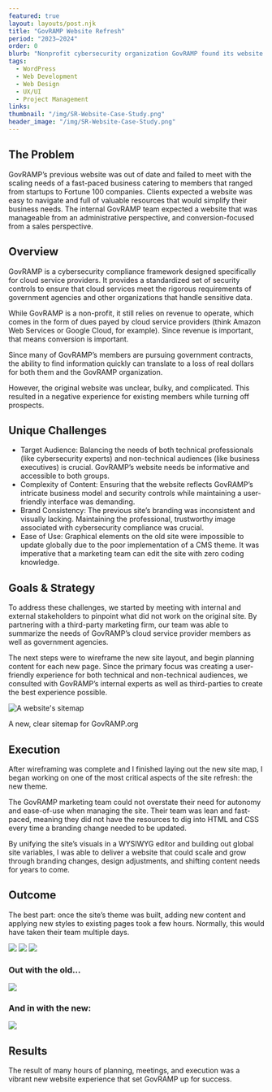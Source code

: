 ```yaml
---
featured: true
layout: layouts/post.njk
title: "GovRAMP Website Refresh"
period: "2023–2024"
order: 0
blurb: "Nonprofit cybersecurity organization GovRAMP found its website outpaced by growing scale and client demands."
tags:
  - WordPress
  - Web Development
  - Web Design
  - UX/UI
  - Project Management
links:
thumbnail: "/img/SR-Website-Case-Study.png"
header_image: "/img/SR-Website-Case-Study.png"
---
```


## The Problem

GovRAMP’s previous website was out of date and failed to meet with the scaling needs of a fast-paced business catering to members that ranged from startups to Fortune 100 companies. Clients expected a website was easy to navigate and full of valuable resources that would simplify their business needs. The internal GovRAMP team expected a website that was manageable from an administrative perspective, and conversion-focused from a sales perspective.

## Overview

GovRAMP is a cybersecurity compliance framework designed specifically for cloud service providers. It provides a standardized set of security controls to ensure that cloud services meet the rigorous requirements of government agencies and other organizations that handle sensitive data.

While GovRAMP is a non-profit, it still relies on revenue to operate, which comes in the form of dues payed by cloud service providers (think Amazon Web Services or Google Cloud, for example). Since revenue is important, that means conversion is important.

Since many of GovRAMP’s members are pursuing government contracts, the ability to find information quickly can translate to a loss of real dollars for both them and the GovRAMP organization.

However, the original website was unclear, bulky, and complicated. This resulted in a negative experience for existing members while turning off prospects.

## Unique Challenges

- Target Audience: Balancing the needs of both technical professionals (like cybersecurity experts) and non-technical audiences (like business executives) is crucial. GovRAMP’s website needs be informative and accessible to both groups.
- Complexity of Content: Ensuring that the website reflects GovRAMP’s intricate business model and security controls while maintaining a user-friendly interface was demanding.
- Brand Consistency: The previous site’s branding was inconsistent and visually lacking. Maintaining the professional, trustworthy image associated with cybersecurity compliance was crucial.
- Ease of Use: Graphical elements on the old site were impossible to update globally due to the poor implementation of a CMS theme. It was imperative that a marketing team can edit the site with zero coding knowledge.

## Goals & Strategy

To address these challenges, we started by meeting with internal and external stakeholders to pinpoint what did not work on the original site. By partnering with a third-party marketing firm, our team was able to summarize the needs of GovRAMP’s cloud service provider members as well as government agencies.

The next steps were to wireframe the new site layout, and begin planning content for each new page. Since the primary focus was creating a user-friendly experience for both technical and non-technical audiences, we consulted with GovRAMP’s internal experts as well as third-parties to create the best experience possible.

![A website's sitemap](/img/Sitemap.png)

A new, clear sitemap for GovRAMP.org

## Execution

After wireframing was complete and I finished laying out the new site map, I began working on one of the most critical aspects of the site refresh: the new theme.

The GovRAMP marketing team could not overstate their need for autonomy and ease-of-use when managing the site. Their team was lean and fast-paced, meaning they did not have the resources to dig into HTML and CSS every time a branding change needed to be updated.

By unifying the site’s visuals in a WYSIWYG editor and building out global site variables, I was able to deliver a website that could scale and grow through branding changes, design adjustments, and shifting content needs for years to come.

## Outcome

The best part: once the site’s theme was built, adding new content and applying new styles to existing pages took a few hours. Normally, this would have taken their team multiple days.

<!--Click on the images below to see more of the finished product and comparisons.-->

![](/img/Register.png)
![](/img/Home-CTAS.png)
![](/img/Menus-1.png)

### Out with the old…

![](/img/Home.png)

### And in with the new:

![](/img/Home-new.png)

## Results
The result of many hours of planning, meetings, and execution was a vibrant new website experience that set GovRAMP up for success.
